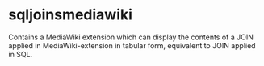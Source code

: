 sqljoinsmediawiki
=================

Contains a MediaWiki extension which can display the contents of a JOIN applied in MediaWiki-extension in tabular form, equivalent to JOIN applied in SQL.
